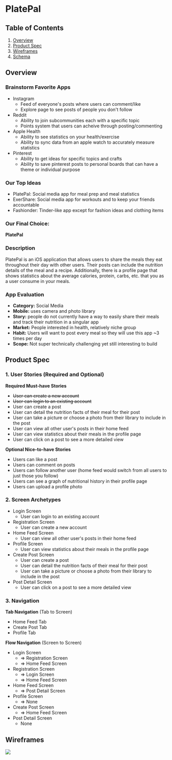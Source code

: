 # PlatePal

## Table of Contents
1. [Overview](#Overview)
1. [Product Spec](#Product-Spec)
1. [Wireframes](#Wireframes)
2. [Schema](#Schema)

## Overview
### Brainstorm Favorite Apps
* Instagram
  * Feed of everyone's posts where users can comment/like
  * Explore page to see posts of people you don't follow
* Reddit
  * Ability to join subcommunities each with a specific topic
  * Points system that users can acheive through posting/commenting
* Apple Health
  * Ability to see statistics on your health/exercise
  * Ability to sync data from an apple watch to accurately measure statistics
* Pinterest
  * Ability to get ideas for specific topics and crafts
  * Ability to save pinterest posts to personal boards that can have a theme or individual purpose
  
### Our Top Ideas
* PlatePal: Social media app for meal prep and meal statistics
* ExerShare: Social media app for workouts and to keep your friends accountable
* Fashionder: Tinder-like app except for fashion ideas and clothing items

### Our Final Choice:
**PlatePal**

### Description
PlatePal is an iOS application that allows users to share the meals they eat throughout their day with other users. Their posts can include the nutrition details of the meal and a recipe. Additionally, there is a profile page that shows statistics about the average calories, protein, carbs, etc. that you as a user consume in your meals.

### App Evaluation
- **Category:** Social Media
- **Mobile:** uses camera and photo library
- **Story:** people do not currently have a way to easily share their meals and track their nutrition in a singular app
- **Market:** People interested in health, relatively niche group
- **Habit:** Users will want to post every meal so they will use this app ~3 times per day
- **Scope:** Not super technically challenging yet still interesting to build

## Product Spec

### 1. User Stories (Required and Optional)

**Required Must-have Stories**

* ~~User can create a new account~~
* ~~User can login to an existing account~~
* User can create a post
* User can detail the nutrition facts of their meal for their post
* User can take a picture or choose a photo from their library to include in the post
* User can view all other user's posts in their home feed
* User can view statistics about their meals in the profile page
* User can click on a post to see a more detailed view

**Optional Nice-to-have Stories**

* Users can like a post
* Users can comment on posts
* Users can follow another user (home feed would switch from all users to just those you follow)
* Users can see a graph of nutritional history in their profile page
* Users can upload a profile photo

### 2. Screen Archetypes

* Login Screen
   * User can login to an existing account
* Registration Screen
   * User can create a new account
* Home Feed Screen
    * User can view all other user's posts in their home feed
* Profile Screen
    * User can view statistics about their meals in the profile page
* Create Post Screen
    * User can create a post
    * User can detail the nutrition facts of their meal for their post
    * User can take a picture or choose a photo from their library to include in the post
* Post Detail Screen
    * User can click on a post to see a more detailed view

### 3. Navigation

**Tab Navigation** (Tab to Screen)

* Home Feed Tab
* Create Post Tab
* Profile Tab

**Flow Navigation** (Screen to Screen)

* Login Screen
   * => Registration Screen
   * => Home Feed Screen
* Registration Screen
   * => Login Screen
   * => Home Feed Screen
* Home Feed Screen
    * => Post Detail Screen
* Profile Screen
    * => None
* Create Post Screen
    * => Home Feed Screen
* Post Detail Screen
    * None

## Wireframes

![](https://i.imgur.com/0Vg16pO.png)

